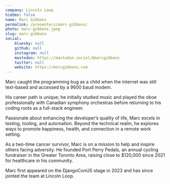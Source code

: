 ```yaml
---
company: Lincoln Loop
hidden: false
name: Marc Gibbons
permalink: /presenters/marc-gibbons/
photo: marc-gibbons.jpeg
slug: marc-gibbons
social:
    bluesky: null
    github: null
    instagram: null
    mastodon: https://mastodon.social/@marcgibbons
    twitter: null
    website: https://marcgibbons.com
---
```


Marc caught the programming bug as a child when the internet was still text-based and accessed by a 9600 baud modem.

His career path is unique; he initially studied music and played the oboe professionally with Canadian symphony orchestras before returning to his coding roots as a full-stack engineer.

Passionate about enhancing the developer’s quality of life, Marc excels in testing, tooling, and automation. Beyond the technical realm, he explores ways to promote happiness, health, and connection in a remote work setting.

As a two-time cancer survivor, Marc is on a mission to help and inspire others facing adversity. He founded Port Perry Pedals, an annual cycling fundraiser in the Greater Toronto Area, raising close to $120,000 since 2021 for healthcare in his community.

Marc first appeared on the DjangoConUS stage in 2023 and has since jointed the team at Lincoln Loop.

